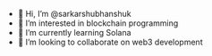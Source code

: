 - 👋 Hi, I’m @sarkarshubhanshuk
- 👀 I’m interested in blockchain programming
- 🌱 I’m currently learning Solana
- 💞️ I’m looking to collaborate on web3 development
